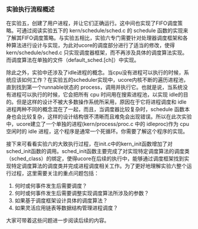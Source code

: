 ### 实验执行流程概述 

在实验五，创建了用户进程，并让它们正确运行。这中间也实现了FIFO调度策略。可通过阅读实验五下的 kern/schedule/sched.c 的 schedule 函数的实现来了解其FIFO调度策略。与实验五相比，实验六专门需要针对处理器调度框架和各种算法进行设计与实现，为此对ucore的调度部分进行了适当的修改，使得kern/schedule/sched.c 只实现调度器框架，而不再涉及具体的调度算法实现。而调度算法在单独的文件（default\_sched.[ch]）中实现。

除此之外，实验中还涉及了idle进程的概念。当cpu没有进程可以执行的时候，系统应该如何工作？在实验五的scheduler实现中，ucore内核不断的遍历进程池，直到找到第一个runnable状态的 process，调用并执行它。也就是说，当系统没有进程可以执行的时候，它会把所有 cpu 时间用在搜索进程池，以实现 idle的目的。但是这样的设计不被大多数操作系统所采用，原因在于它将进程调度和 idle 进程两种不同的概念混在了一起，而且，当调度器比较复杂时，schedule 函数本身也会比较复杂，这样的设计结构很不清晰而且难免会出现错误。所以在此次实验中，ucore建立了一个单独的进程(kern/process/proc.c 中的 idleproc)作为 cpu 空闲时的 idle 进程，这个程序是通常一个死循环。你需要了解这个程序的实现。

接下来可看看实验六的大致执行过程，在init.c中的kern\_init函数增加了对sched\_init函数的调用。sched\_init函数主要完成了对实现特定调度算法的调度类（sched\_class）的绑定，使得ucore在后续的执行中，能够通过调度框架找到实现特定调度算法的调度类并完成进程调度相关工作。为了更好地理解实验六整个运行过程，这里需要关注的重点问题包括：

 1. 何时或何事件发生后需要调度？
 2. 何时或何事件发生后需要调整实现调度算法所涉及的参数？
 3. 如果基于调度框架设计具体的调度算法？
 4. 如果灵活应用链表等数据结构管理进程调度？

大家可带着这些问题进一步阅读后续的内容。
